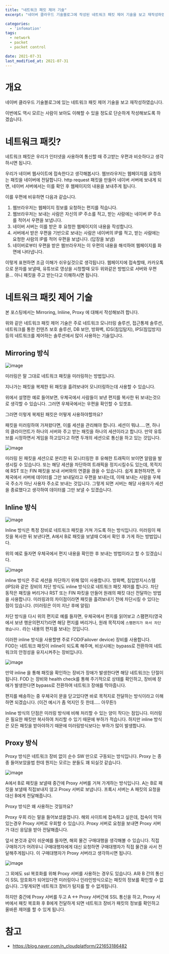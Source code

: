 ```yaml
---
title: "네트워크 패킷 제어 기술"
excerpt: "네이버 클라우드 기술블로그에 작성된 네트워크 패킷 제어 기술을 보고 재작성하였습니다."

categories:
  - 'infomation'
tags:
  - network
  - packet
  - packet control

date: 2021-07-31
last_modified_at: 2021-07-31
---
```


# 개요 

네이버 클라우드 기술블로그에 있는 네트워크 패킷 제어 기술을 보고 재작성하였습니다.

이번에도 역시 모르는 사람이 보아도 이해할 수 있을 정도로 단순하게 작성해보도록 하겠습니다. 


# 네트워크 패킷?

네트워크 패킷은 우리가 인터넷을 사용하여 통신할 때 주고받는 우편과 비슷하다고 생각하시면 됩니다. 

우리가 네이버 웹사이트에 접속한다고 생각해봅시다. 
웹브라우저는 웹페이지를 요청하는 패킷을 네이버에 전달합니다. 
http request 패킷을 만들어 네이버 서버에 보내게 되면, 네이버 서버에서는 이를 확인 후 웹페이지의 내용을 보내주게 됩니다. 

이를 우편에 비유하면 다음과 같습니다. 
1. 웹브라우저는 웹페이지 정보를 요청하는 편지를 적습니다. 
1. 웹브라우저는 보내는 사람은 자신의 IP 주소를 적고, 받는 사람에는 네이버 IP 주소를 적어서 우편을 보냅니다. 
1. 네이버 서버는 이를 받은 후 요청한 웹페이지의 내용을 작성합니다.
1. 서버에서 받은 우편을 기반으로 보내는 사람은 네이버의 IP를 적고, 받는 사람에는 요청한 사람의 IP를 적어 우편을 보냅니다. (답장을 보냄)
1. 네이버로부터 우편을 받은 웹브라우저는 이 우편의 내용을 해석하여 웹페이지를 화면에 나타냅니다. 

이렇게 표현하면 조금 이해가 쉬우실것으로 생각됩니다. 
웹페이지에 접속할때, 카카오톡으로 문자를 보낼때, 유튜브로 영상을 시청할때 모두 위와같은 방법으로 서버와 우편을... 아니 패킷을 주고 받는다고 이해하시면 됩니다. 

# 네트워크 패킷 제어 기술 

본 포스팅에서는 Mirroring, Inliine, Proxy 에 대해서 작성해보려 합니다. 

위와 같은 네트워크 패킷 제어 기술은 주로 네트워크 모니터링 솔루션, 접근통제 솔루션, 네트워크를 통한 컨텐츠 보호 솔루션, DB 보안, 방화벽, IDS(침입탐지), IPS(침입방지) 등의 네트워크를 제어하는 솔루션에서 많이 사용하는 기술입니다.

## Mirroring 방식 

![image](https://user-images.githubusercontent.com/35713051/128583302-1c686c08-4f01-4ab9-b682-736c537bc275.png)


미러링은 말 그대로 네트워크 패킷을 미러링하는 방법입니다. 

지나가는 패킷을 복제한 뒤 패킷을 흘려보내어 모니터링하는데 사용할 수 있습니다. 

위에서 설명한 예로 들어보면, 우체국에서 사람들이 보낸 편지를 복사한 뒤 보내는것으로 생각할 수 있습니다. 
그러면 우체국에서는 우편을 확인할 수 있겟죠.

그러면 이렇게 복제된 패킷은 어떻게 사용하야할까요?

패킷을 미러링하여 가져왔다면, 이를 세션을 관리해야 합니다. 
세션이 뭐냐.....면, 하나의 클라이언트가 하나의 서버와 주고 받는 패킷을 하나의 세션이라고 합니다. 
만약 유튜브를 시정하면서 게임을 하고있다고 하면 두개의 세션으로 통신을 하고 있는 것입니다. 

![image](https://user-images.githubusercontent.com/35713051/128583420-c35408d6-ef19-4509-b7df-16cb9beb5cf6.png)

미러링 된 패킷을 세션으로 분리한 뒤 모니터링한 후 유해한 트래픽이 보이면 알람을 발생시킬 수 있습니다. 
또는 해당 세션을 차단하여 트래픽을 정지시킬수도 있는데, 목적지에 RST 또는 FIN 패킷을 보내 서버와의 연결을 끊을 수 있습니다. 
쉽게 표현하자면, 우체국에서 서버에 데이터를 그만 보내달라고 우편을 보내는데, 이때 보내는 사람을 우체국 주소가 아닌 사용자 주소로 보내는 것입니다. 
그렇게 되면 서버는 해당 사용자가 세션을 종료했다고 생각하여 데이터를 그만 보낼 수 있겠습니다. 

## Inline 방식 

![image](https://user-images.githubusercontent.com/35713051/128583580-a9baebe6-1de8-4aaf-b2ec-70b2a65f2be6.png)

​Inline 방식은 특정 장비로 네트워크 패킷을 거쳐 가도록 하는 방식입니다. 
미러링이 패킷을 복사한 뒤 보낸다면, A에서 B로 패킷을 보낼때 C에서 확인 후 가게 하는 방법입니다. 

위의 예로 들자면 우체국에서 편지 내용을 확인한 후 보내는 방법이라고 할 수 있겠습니다. 

![image](https://user-images.githubusercontent.com/35713051/128583681-cf592450-00d0-432c-9248-3aa7022d085f.png)

inline 방식은 주로 세션을 차단하기 위해 많이 사용합니다. 
방화벽, 침입방지시스템(IPS)와 같은 장비의 차단 방식도 inline 방식으로 네트워크 패킷 제어를 합니다. 
차단 동작은 패킷을 버리거나 RST 또는 FIN 파킷을 만들어 원래의 패킷 대신 전달하는 방법을 사용합니다. 
미러링과의 차이점이라면 패킷을 흘려보내기 전에 차단시킬 수 있다는 점이 있습니다. (미러링은 이미 지난 후에 알림)

차단 방식을 다시 위의 편지로 예를 들자면, 
우체국에서 편지를 읽어보고 스팸편지(영국에서 보낸 행운의편지?)라면 해당 편지를 버리거나, 원래 목적지에 `스팸편지가 와서 차단했습니다.` 라는 내용의 편지를 보내는 것입니다. 

이러한 inline 방식을 사용할땐 주로 FOD(Failover device) 장비를 사용합니다.  
FOD는 네트워크 패킷이 inline이 되도록 해주며, 비상시에는 bypass로 전환하여 네트워크의 안정성을 유지시켜주는 장비입니다. 

![image](https://user-images.githubusercontent.com/35713051/128583853-a1b18be3-979c-4c54-8007-3dbe99596337.png)

만약 inline 을 통해 패킷을 확인하는 장비가 장애가 발생한다면 해당 네트워크는 단절이 됩니다. 
FOD 는 장비와 health check를 통해 주기적으로 상태를 확인하고, 장비에 장애가 발생한다면 bypass로 전환하여 네트워크 장애를 막아줍니다. 

편지를 배송하는 중 우체국이 문을 닫고있다면 바로 목적지로 전달하는 방식이라고 이해하면 되겠습니다. (이건 예시가 좀 억지인 듯 한데..... 아무튼!)

Inline 방식의 단점은 미러링 방식에 비해 처리할 수 있는 양이 작다는 점입니다. 
미러링은 필요한 패킷만 복사하여 처리할 수 있기 때문에 부하가 적습니다. 
하지만 inline 방식은 모든 패킷을 받아야하기 때문에 미러링방식보다는 부하가 많이 발생합니다. 

## Proxy 방식 

Proxy 방식은 네트워크 장비 없이 순수 SW 만으로 구동되는 방식입니다. 
Proxy 는 종종 들어보았을법 한데 뭔지는 모르는 분들도 꽤 되실것 같습니다. 

![image](https://user-images.githubusercontent.com/35713051/128583928-1af5c140-c1bc-4375-92ca-ef9d20197ba1.png)

A에서 B로 패킷을 보낼때 중간에 Proxy 서버를 거쳐 가게하는 방식입니다. 
A는 B로 패킷을 보낼때 직접보내지 않고 Proxy 서버로 보냅니다. 
프록시 서버는 A 패킷의 요청을 대신 B에게 전달해줍니다. 

Proxy 방식은 왜 사용하는 것일까요?

Proxy 우회 라는 말을 들어보셨을껍니다.
해외 사이트에 접속하고 싶은데, 접속이 막혀있는경우 Proxy 서버로 우회할 수 있습니다. 
Proxy 서버로 요청을 보내면 Proxy 서버가 대신 응답을 받아 전달해줍니다. 

앞서 본것과 같이 쉬운예를 들자면, 해외 물건 구매대행을 생각해볼 수 있습니다. 
직접 구매하기가 어려우니 구매대행자에게 대신 요청하면 구매대행자가 직접 물건을 사서 전달해주게됩니다. 
이 구매대행자가 Proxy 서버라고 생각하시면 됩니다. 

![image](https://user-images.githubusercontent.com/35713051/128584149-b6704845-babc-4c77-b671-3f144dba6401.png)

그 외에도 ssl 복호화를 위해 Proxy 서버를 사용하는 경우도 있습니다. 
A와 B 간의 통신이 SSL 암호화가 되어있다면 미러링이나 인라인방식으로는 패킷의 정보를 확인할 수 없습니다. 
그렇게되면 네트워크 장비가 탐지를 할 수 없게됩니다. 

하지만 중간에 Proxy 서버를 두고 A <-> Proxy 서버간에 SSL 통신을 하고, 
Proxy 서버에서 패킷 복호화 후 B에게 전달하게 되면 네트워크 장비가 패킷의 정보를 확인하고 올바른 제어를 할 수 있게 됩니다. 

# 참고 

* https://blog.naver.com/n_cloudplatform/221653186482
